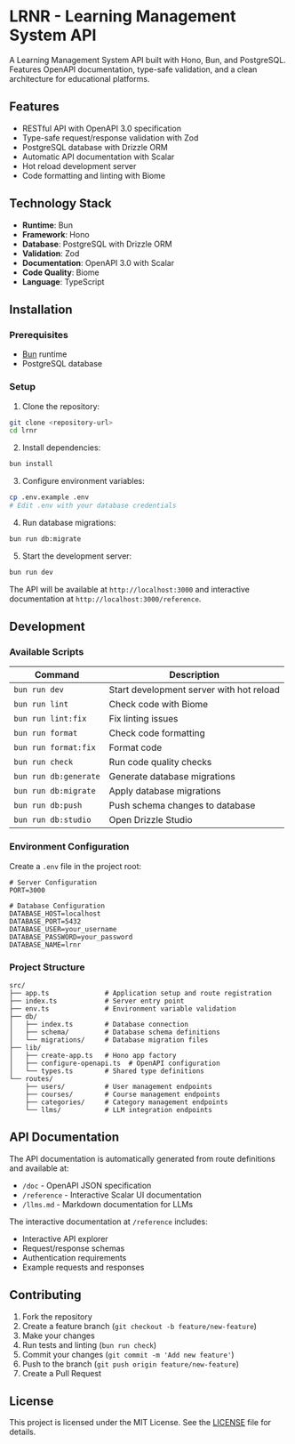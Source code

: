 # LRNR - Learning Management System API

A Learning Management System API built with Hono, Bun, and PostgreSQL. Features OpenAPI documentation, type-safe validation, and a clean architecture for educational platforms.

## Features

- RESTful API with OpenAPI 3.0 specification
- Type-safe request/response validation with Zod
- PostgreSQL database with Drizzle ORM
- Automatic API documentation with Scalar
- Hot reload development server
- Code formatting and linting with Biome

## Technology Stack

- **Runtime**: Bun
- **Framework**: Hono
- **Database**: PostgreSQL with Drizzle ORM
- **Validation**: Zod
- **Documentation**: OpenAPI 3.0 with Scalar
- **Code Quality**: Biome
- **Language**: TypeScript

## Installation

### Prerequisites

- [Bun](https://bun.sh/) runtime
- PostgreSQL database

### Setup

1. Clone the repository:
```bash
git clone <repository-url>
cd lrnr
```

2. Install dependencies:
```bash
bun install
```

3. Configure environment variables:
```bash
cp .env.example .env
# Edit .env with your database credentials
```

4. Run database migrations:
```bash
bun run db:migrate
```

5. Start the development server:
```bash
bun run dev
```

The API will be available at `http://localhost:3000` and interactive documentation at `http://localhost:3000/reference`.

## Development

### Available Scripts

| Command | Description |
|---------|-------------|
| `bun run dev` | Start development server with hot reload |
| `bun run lint` | Check code with Biome |
| `bun run lint:fix` | Fix linting issues |
| `bun run format` | Check code formatting |
| `bun run format:fix` | Format code |
| `bun run check` | Run code quality checks |
| `bun run db:generate` | Generate database migrations |
| `bun run db:migrate` | Apply database migrations |
| `bun run db:push` | Push schema changes to database |
| `bun run db:studio` | Open Drizzle Studio |

### Environment Configuration

Create a `.env` file in the project root:

```env
# Server Configuration
PORT=3000

# Database Configuration
DATABASE_HOST=localhost
DATABASE_PORT=5432
DATABASE_USER=your_username
DATABASE_PASSWORD=your_password
DATABASE_NAME=lrnr
```

### Project Structure

```
src/
├── app.ts              # Application setup and route registration
├── index.ts            # Server entry point
├── env.ts              # Environment variable validation
├── db/
│   ├── index.ts        # Database connection
│   ├── schema/         # Database schema definitions
│   └── migrations/     # Database migration files
├── lib/
│   ├── create-app.ts   # Hono app factory
│   ├── configure-openapi.ts  # OpenAPI configuration
│   └── types.ts        # Shared type definitions
└── routes/
    ├── users/          # User management endpoints
    ├── courses/        # Course management endpoints
    ├── categories/     # Category management endpoints
    └── llms/           # LLM integration endpoints
```

## API Documentation

The API documentation is automatically generated from route definitions and available at:
- `/doc` - OpenAPI JSON specification
- `/reference` - Interactive Scalar UI documentation 
- `/llms.md` - Markdown documentation for LLMs

The interactive documentation at `/reference` includes:

- Interactive API explorer
- Request/response schemas
- Authentication requirements
- Example requests and responses

## Contributing

1. Fork the repository
2. Create a feature branch (`git checkout -b feature/new-feature`)
3. Make your changes
4. Run tests and linting (`bun run check`)
5. Commit your changes (`git commit -m 'Add new feature'`)
6. Push to the branch (`git push origin feature/new-feature`)
7. Create a Pull Request

## License

This project is licensed under the MIT License. See the [LICENSE](LICENSE) file for details.
